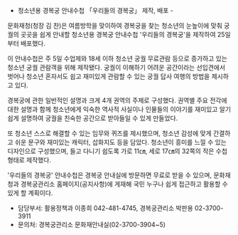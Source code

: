 - 청소년용 경복궁 안내수첩 「우리들의 경복궁」 제작, 배포 -

문화재청(청장 김 찬)은 여름방학을 맞이하여 경복궁을 찾는 청소년의 눈높이에 맞춰 궁궐의 곳곳을 쉽게 안내할 청소년용 경복궁 안내수첩 '우리들의 경복궁'을 제작하여 25일부터 배포했다.

이 안내수첩은 주 5일 수업제와 18세 이하 청소년 궁궐 무료관람 등으로 증가하고 있는 청소년 궁궐 관람객을 위해 제작됐다. 궁궐이 이해하기 어려운 공간이라는 선입견에서 벗어나 청소년 혼자서도 쉽고 재미있게 관람할 수 있는 궁궐 답사 여행의 방법을 제시하고 있다.

경복궁에 관한 일반적인 설명과 크게 4개 권역의 주제로 구성했다. 권역별 주요 전각에 대한 설명과 함께 청소년에게 익숙한 역사적 사실이나 인물들의 이야기를 재미있고 알기 쉽게 설명하여 궁궐을 친숙한 공간으로 받아들일 수 있게 만들었다.

또 청소년 스스로 해결할 수 있는 임무와 퀴즈를 제시했으며, 청소년 감성에 맞게 간결하고 쉬운 문구와 재미있는 캐릭터, 삽화지도 등을 담았다. 청소년이 흥미를 느낄 수 있는 디자인으로 구성했으며, 들고 다니기 쉽도록 가로 11㎝, 세로 17㎝의 32쪽의 작은 수첩 형태로 제작했다.

'우리들의 경복궁' 안내수첩은 경복궁 안내실에 방문하면 무료로 받을 수 있으며, 문화재청과 경복궁관리소 홈페이지(공지사항)에 게재해 국민 누구나 쉽게 접근하고 활용할 수 있게 할 계획이다.

- 담당부서: 활용정책과 이종희 042-481-4745, 경복궁관리소 박판용 02-3700-3911
- 문의처: 경복궁관리소 문화재안내실(02-3700-3904~5)